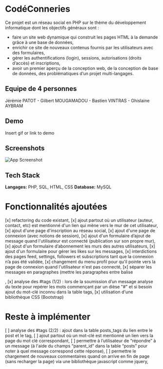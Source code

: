 # CodéConneries

Ce projet est un réseau social en PHP sur le thème du développement informatique dont les objectifs généraux sont : 
- faire un site web dynamique qui construit les pages HTML à la demande grâce à une base de données,
- enrichir ce site de nouveaux contenus fournis par les utilisateurs avec des formulaires,
- gérer les authentifications (login), sessions, autorisations (droits d’accès) et inscriptions,
- avoir un premier aperçu de la conception web, de la conception de base de données, des problématiques d’un projet multi-langages.

## Equipe de 4 personnes

Jérémie PATOT - Gilbert MOUGAMADOU - Bastien VINTRAS - Ghislaine AYBRAM

## Demo

Insert gif or link to demo

## Screenshots

![App Screenshot](https://via.placeholder.com/468x300?text=App+Screenshot+Here)

## Tech Stack

**Langages:** PHP, SQL, HTML, CSS
**Database:** MySQL

# Fonctionnalités ajoutées
[x] refactoring du code existant,
[x] ajout partout où un utilisateur (auteur, contact, etc) est mentionné d'un lien qui mène vers le mur de cet utilisateur,
[x] ajout d'une page d'inscription au réseau social,
[x] ajout d'une page de connexion (avec notions de session),
[x] ajout d'un formulaire d’ajout de message quand l'utilisateur est connecté (publication sur son propre mur),
[x] ajout d'un formulaire d’abonnement les murs des autres utilisateurs,
[x] ajout d'un formulaire pour gérer les likes sur les messages,
[x] interdictions des pages feed, settings, followers et subscriptions tant que la connexion n’a pas été validée,
[x] changement du menu profil pour qu’il pointe vers la page de connexion quand l'utilisateur n'est pas connecté,
[x] séparer les messages en paragraphes (mettre les paragraphes entre balise <p>,
[x] analyse des #tags (1/2) : lors de la soumission d’un message analyse du texte pour repérer les mots commençant par un dièse "#" et si besoin ajout du mot-clé inconnu dans la table tags,
[x] utilisation d'une bibliothèque CSS (Bootstrap)

# Reste à implémenter
[ ] analyse des #tags (2/2) : ajout dans la table posts_tags du lien entre le post et le tag,
[ ] ajout partout où un mot-clé est mentionné un lien vers la page du mot clé correspondant,
[ ] permettre à l’utilisateur de “répondre” à un message (à l'aide du champs “parent_id” dans la table “posts” pour noter à quel message correspond cette réponse),
[ ] permettre le chargement de nouveaux commentaires quand on arrive en fin de page (sans recharger la page) via une bibliothèque javascript comme jquery,
